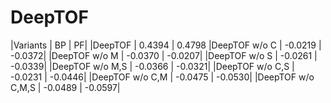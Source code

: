 # DeepTOF

|Variants | BP | PF|
|DeepTOF  | 0.4394 | 0.4798
|DeepTOF w/o C | -0.0219 | -0.0372|
|DeepTOF w/o M | -0.0370 | -0.0207|
|DeepTOF w/o S | -0.0261 | -0.0339|
|DeepTOF w/o M,S | -0.0366 | -0.0321|
|DeepTOF w/o C,S | -0.0231 | -0.0446|
|DeepTOF w/o C,M | -0.0475 | -0.0530|
|DeepTOF w/o C,M,S | -0.0489 | -0.0597|

